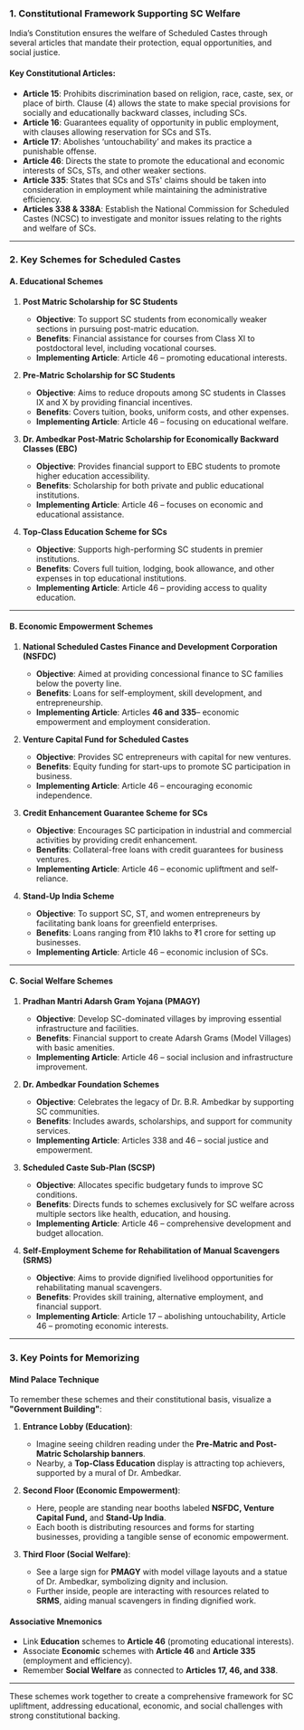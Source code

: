 ### **1. Constitutional Framework Supporting SC Welfare**

India’s Constitution ensures the welfare of Scheduled Castes through several articles that mandate their protection, equal opportunities, and social justice.

#### Key Constitutional Articles:
- **Article 15**: Prohibits discrimination based on religion, race, caste, sex, or place of birth. Clause (4) allows the state to make special provisions for socially and educationally backward classes, including SCs.
- **Article 16**: Guarantees equality of opportunity in public employment, with clauses allowing reservation for SCs and STs.
- **Article 17**: Abolishes ‘untouchability’ and makes its practice a punishable offense.
- **Article 46**: Directs the state to promote the educational and economic interests of SCs, STs, and other weaker sections.
- **Article 335**: States that SCs and STs' claims should be taken into consideration in employment while maintaining the administrative efficiency.
- **Articles 338 & 338A**: Establish the National Commission for Scheduled Castes (NCSC) to investigate and monitor issues relating to the rights and welfare of SCs.

---

### **2. Key Schemes for Scheduled Castes**

#### **A. Educational Schemes**

1. **Post Matric Scholarship for SC Students**
   - **Objective**: To support SC students from economically weaker sections in pursuing post-matric education.
   - **Benefits**: Financial assistance for courses from Class XI to postdoctoral level, including vocational courses.
   - **Implementing Article**: Article 46 – promoting educational interests.

2. **Pre-Matric Scholarship for SC Students**
   - **Objective**: Aims to reduce dropouts among SC students in Classes IX and X by providing financial incentives.
   - **Benefits**: Covers tuition, books, uniform costs, and other expenses.
   - **Implementing Article**: Article 46 – focusing on educational welfare.

3. **Dr. Ambedkar Post-Matric Scholarship for Economically Backward Classes (EBC)**
   - **Objective**: Provides financial support to EBC students to promote higher education accessibility.
   - **Benefits**: Scholarship for both private and public educational institutions.
   - **Implementing Article**: Article 46 – focuses on economic and educational assistance.

4. **Top-Class Education Scheme for SCs**
   - **Objective**: Supports high-performing SC students in premier institutions.
   - **Benefits**: Covers full tuition, lodging, book allowance, and other expenses in top educational institutions.
   - **Implementing Article**: Article 46 – providing access to quality education.

---

#### **B. Economic Empowerment Schemes**

1. **National Scheduled Castes Finance and Development Corporation (NSFDC)**
   - **Objective**: Aimed at providing concessional finance to SC families below the poverty line.
   - **Benefits**: Loans for self-employment, skill development, and entrepreneurship.
   - **Implementing Article**: Articles **46 and 335**– economic empowerment and employment consideration.

2. **Venture Capital Fund for Scheduled Castes**
   - **Objective**: Provides SC entrepreneurs with capital for new ventures.
   - **Benefits**: Equity funding for start-ups to promote SC participation in business.
   - **Implementing Article**: Article 46 – encouraging economic independence.

3. **Credit Enhancement Guarantee Scheme for SCs**
   - **Objective**: Encourages SC participation in industrial and commercial activities by providing credit enhancement.
   - **Benefits**: Collateral-free loans with credit guarantees for business ventures.
   - **Implementing Article**: Article 46 – economic upliftment and self-reliance.

4. **Stand-Up India Scheme**
   - **Objective**: To support SC, ST, and women entrepreneurs by facilitating bank loans for greenfield enterprises. 
   - **Benefits**: Loans ranging from ₹10 lakhs to ₹1 crore for setting up businesses.
   - **Implementing Article**: Article 46 – economic inclusion of SCs.

---

#### **C. Social Welfare Schemes**

1. **Pradhan Mantri Adarsh Gram Yojana (PMAGY)**
   - **Objective**: Develop SC-dominated villages by improving essential infrastructure and facilities.
   - **Benefits**: Financial support to create Adarsh Grams (Model Villages) with basic amenities.
   - **Implementing Article**: Article 46 – social inclusion and infrastructure improvement.

2. **Dr. Ambedkar Foundation Schemes**
   - **Objective**: Celebrates the legacy of Dr. B.R. Ambedkar by supporting SC communities.
   - **Benefits**: Includes awards, scholarships, and support for community services.
   - **Implementing Article**: Articles 338 and 46 – social justice and empowerment.

3. **Scheduled Caste Sub-Plan (SCSP)**
   - **Objective**: Allocates specific budgetary funds to improve SC conditions.
   - **Benefits**: Directs funds to schemes exclusively for SC welfare across multiple sectors like health, education, and housing.
   - **Implementing Article**: Article 46 – comprehensive development and budget allocation.

4. **Self-Employment Scheme for Rehabilitation of Manual Scavengers (SRMS)**
   - **Objective**: Aims to provide dignified livelihood opportunities for rehabilitating manual scavengers.
   - **Benefits**: Provides skill training, alternative employment, and financial support.
   - **Implementing Article**: Article 17 – abolishing untouchability, Article 46 – promoting economic interests.

---

### **3. Key Points for Memorizing**

#### **Mind Palace Technique**
To remember these schemes and their constitutional basis, visualize a **"Government Building"**:

1. **Entrance Lobby (Education)**:
   - Imagine seeing children reading under the **Pre-Matric and Post-Matric Scholarship banners**.
   - Nearby, a **Top-Class Education** display is attracting top achievers, supported by a mural of Dr. Ambedkar.

2. **Second Floor (Economic Empowerment)**:
   - Here, people are standing near booths labeled **NSFDC, Venture Capital Fund,** and **Stand-Up India**.
   - Each booth is distributing resources and forms for starting businesses, providing a tangible sense of economic empowerment.

3. **Third Floor (Social Welfare)**:
   - See a large sign for **PMAGY** with model village layouts and a statue of Dr. Ambedkar, symbolizing dignity and inclusion.
   - Further inside, people are interacting with resources related to **SRMS**, aiding manual scavengers in finding dignified work.

#### **Associative Mnemonics**
- Link **Education** schemes to **Article 46** (promoting educational interests).
- Associate **Economic** schemes with **Article 46** and **Article 335** (employment and efficiency).
- Remember **Social Welfare** as connected to **Articles 17, 46, and 338**.

---

These schemes work together to create a comprehensive framework for SC upliftment, addressing educational, economic, and social challenges with strong constitutional backing.